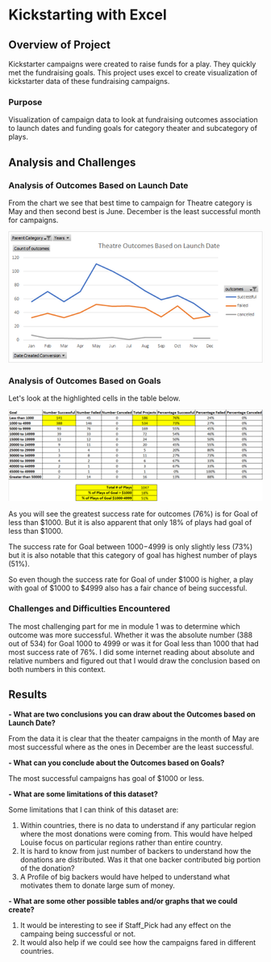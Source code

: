 # Kickstarting with Excel

## Overview of Project
Kickstarter campaigns were created to raise funds for a play. They quickly met the fundraising goals. This project uses excel to create visualization of kickstarter data of these fundraising campaigns.


### Purpose

Visualization of campaign data to look at fundraising outcomes association to launch dates and funding goals for category theater and subcategory of plays.

## Analysis and Challenges


### Analysis of Outcomes Based on Launch Date
From the chart we see that best time to campaign for Theatre category is May and then second best is June. December is the least successful month for campaigns. 

![](./resources/Theater_Outcomes_vs_Launch.png)

### Analysis of Outcomes Based on Goals
Let's look at the highlighted cells in the table below. 

![](./resources/Table-Outcomes_vs_Goals_updt.png)


As you will see the greatest success rate for outcomes (76%) is for Goal of less than $1000. But it is also apparent that only 18% of plays had goal of less than $1000.

The success rate for Goal between $1000-$4999 is only slightly less (73%) but it is also notable that this category of goal has highest number of plays (51%). 

So even though the success rate for Goal of under $1000 is higher, a play with goal of $1000 to $4999 also has a fair chance of being successful.


### Challenges and Difficulties Encountered
The most challenging part for me in module 1 was to determine which outcome was more successful. Whether it was the absolute number (388 out of 534) for Goal 1000 to 4999 or was it for Goal less than 1000 that had most success rate of 76%.
I did some internet reading about absolute and relative numbers and figured out that I would draw the conclusion based on both numbers in this context.


## Results

**- What are two conclusions you can draw about the Outcomes based on Launch Date?**

From the data it is clear that the theater campaigns in the month of May are most successful where as the ones in December are the least successful. 

**- What can you conclude about the Outcomes based on Goals?**

The most successful campaigns has goal of $1000 or less.

**- What are some limitations of this dataset?**

Some limitations that I can think of this dataset are:
1. Within countries, there is no data to understand if any particular region where the most donations were coming from. This would have helped Louise focus on particular regions rather than entire country.
2. It is hard to know from just number of backers to understand how the donations are distributed. Was it that one backer contributed big portion of the donation? 
3. A Profile of big backers would have helped to understand what motivates them to donate large sum of money. 


**- What are some other possible tables and/or graphs that we could create?**

1. It would be interesting to see if Staff_Pick had any effect on the campaing being successful or not. 
2. It would also help if we could see how the campaigns fared in different countries.
